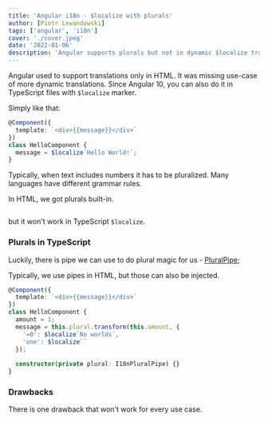 ```yaml
---
title: 'Angular i18n - $localize with plurals'
author: [Piotr Lewandowski]
tags: ['angular', 'i18n']
cover: './cover.jpeg'
date: '2022-01-06'
description: 'Angular supports plurals but not in dynamic $localize translations. How to use plurals with $localize properly?'
---
```


Angular used to support translations only in HTML. It was missing use-case of more dynamic translations. Since Angular 10, you can also do it in TypeScript files with `$localize` marker.

Simply like that:

```typescript
@Component({
  template: `<div>{{message}}</div>`
})
class HelloComponent {
  message = $localize`Hello World!`;
}
```

Typically, when text includes numbers it has to be pluralized. Many languages have different grammar rules.

In HTML, we got plurals built-in.

```html

```

but it won't work in TypeScript `$localize`.

### Plurals in TypeScript

Luckily, there is pipe we can use to do plural magic for us - [PluralPipe](https://github.com/angular/angular/blob/13.1.1/packages/common/src/pipes/i18n_plural_pipe.ts#L31);

Typically, we use pipes in HTML, but those can also be injected.

```typescript
@Component({
  template: `<div>{{message}}</div>`
})
class HelloComponent {
  amount = 1;
  message = this.plural.transform(this.amount, {
    '=0': $localize`No worlds`,
    'one': $localize``
  });
  
  constructor(private plural: I18nPluralPipe) {}
}
```

### Drawbacks

There is one drawback that won't work for every use case.
